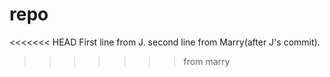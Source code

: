# repo

<<<<<<< HEAD
First line from J.
second line from Marry(after J's commit).
>>>>>>> from marry
